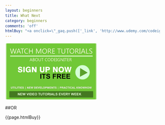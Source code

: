```yaml
---
layout: beginners
title: What Next
category: beginners
comments: 'off'
htmlBuy: "<a onclick=\"_gaq.push(['_link', 'http://www.udemy.com/codeigniter-learn-it-correct/?couponCode=tutorial-site']); return false;\" href='#'><img class='c2a' src='/images/codeigniter-buy.png' /></a>"
---
```


[![Free More Videos on Codeigniter](/images/codeigniter-more-videos.png)](/beginners/_watch-more-videos.html)

##OR

{{page.htmlBuy}}
